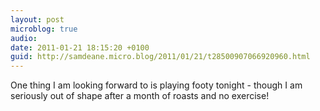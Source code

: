 ```yaml
---
layout: post
microblog: true
audio: 
date: 2011-01-21 18:15:20 +0100
guid: http://samdeane.micro.blog/2011/01/21/t28500907066920960.html
---
```

One thing I am looking forward to is playing footy tonight - though I am seriously out of shape after a month of roasts and no exercise!
